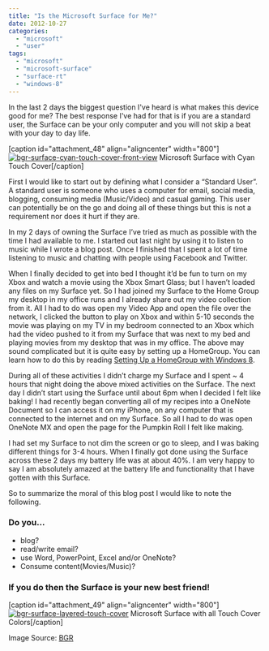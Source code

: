 ```yaml
---
title: "Is the Microsoft Surface for Me?"
date: 2012-10-27
categories: 
  - "microsoft"
  - "user"
tags: 
  - "microsoft"
  - "microsoft-surface"
  - "surface-rt"
  - "windows-8"
---
```


In the last 2 days the biggest question I've heard is what makes this device good for me? The best response I've had for that is if you are a standard user, the Surface can be your only computer and you will not skip a beat with your day to day life.

\[caption id="attachment\_48" align="aligncenter" width="800"\][![](/assets/images/posts/bgr-surface-cyan-touch-cover-front-view.jpg "bgr-surface-cyan-touch-cover-front-view")](http://mattblogsit.com/wp-content/uploads/2012/11/bgr-surface-cyan-touch-cover-front-view.jpg) Microsoft Surface with Cyan Touch Cover\[/caption\]

First I would like to start out by defining what I consider a “Standard User”. A standard user is someone who uses a computer for email, social media, blogging, consuming media (Music/Video) and casual gaming. This user can potentially be on the go and doing all of these things but this is not a requirement nor does it hurt if they are.<!--more-->

In my 2 days of owning the Surface I’ve tried as much as possible with the time I had available to me. I started out last night by using it to listen to music while I wrote a blog post. Once I finished that I spent a lot of time listening to music and chatting with people using Facebook and Twitter.

When I finally decided to get into bed I thought it’d be fun to turn on my Xbox and watch a movie using the Xbox Smart Glass; but I haven’t loaded any files on my Surface yet. So I had joined my Surface to the Home Group my desktop in my office runs and I already share out my video collection from it. All I had to do was open my Video App and open the file over the network, I clicked the button to play on Xbox and within 5-10 seconds the movie was playing on my TV in my bedroom connected to an Xbox which had the video pushed to it from my Surface that was next to my bed and playing movies from my desktop that was in my office. The above may sound complicated but it is quite easy by setting up a HomeGroup. You can learn how to do this by reading [Setting Up a HomeGroup with Windows 8](http://mattblogsit.com/2012/10/27/setting-up-a-homegroup-with-windows-8/).

During all of these activities I didn’t charge my Surface and I spent ~ 4 hours that night doing the above mixed activities on the Surface. The next day I didn’t start using the Surface until about 6pm when I decided I felt like baking! I had recently began converting all of my recipes into a OneNote Document so I can access it on my iPhone, on any computer that is connected to the internet and on my Surface. So all I had to do was open OneNote MX and open the page for the Pumpkin Roll I felt like making.

I had set my Surface to not dim the screen or go to sleep, and I was baking different things for 3-4 hours. When I finally got done using the Surface across these 2 days my battery life was at about 40%. I am very happy to say I am absolutely amazed at the battery life and functionality that I have gotten with this Surface.

So to summarize the moral of this blog post I would like to note the following.

### **Do you…**

- blog?
- read/write email?
- use Word, PowerPoint, Excel and/or OneNote?
- Consume content(Movies/Music)?

### **If you do then the Surface is your new best friend!**

\[caption id="attachment\_49" align="aligncenter" width="800"\][![](/assets/images/posts/bgr-surface-layered-touch-cover.jpg "bgr-surface-layered-touch-cover")](http://mattblogsit.com/wp-content/uploads/2012/11/bgr-surface-layered-touch-cover.jpg) Microsoft Surface with all Touch Cover Colors\[/caption\]

Image Source: [BGR](http://bgr.com/gallery/microsoft-surface-press-/assets/images/posts/)
